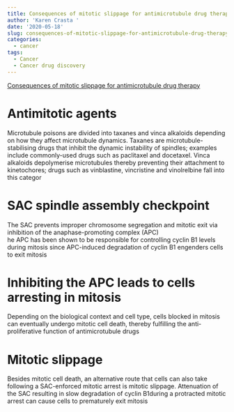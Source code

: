 ```yaml
---
title: Consequences of mitotic slippage for antimicrotubule drug therapy
author: 'Karen Crasta '
date: '2020-05-18'
slug: consequences-of-mitotic-slippage-for-antimicrotubule-drug-therapy
categories:
  - cancer
tags:
  - Cancer
  - Cancer drug discovery
---
```


[Consequences of mitotic slippage for antimicrotubule drug therapy](https://erc.bioscientifica.com/view/journals/erc/24/9/T97.xml)

# Antimitotic agents

Microtubule poisons are divided into taxanes and vinca alkaloids depending on how they affect microtubule dynamics. Taxanes are microtubule-stabilising drugs that inhibit the dynamic instability of spindles; examples include commonly-used drugs such as paclitaxel and docetaxel. Vinca alkaloids depolymerise microtubules thereby preventing their attachment to kinetochores; drugs such as vinblastine, vincristine and vinolrelbine fall into this categor

# SAC  spindle assembly checkpoint

The SAC prevents improper chromosome segregation and mitotic exit via inhibition of the anaphase-promoting complex (APC)   
he APC has been shown to be responsible for controlling cyclin B1 levels during mitosis since APC-induced degradation of cyclin B1 engenders cells to exit mitosis

# Inhibiting the APC leads to cells arresting in mitosis

Depending on the biological context and cell type, cells blocked in mitosis can eventually undergo mitotic cell death, thereby fulfilling the anti-proliferative function of antimicrotubule drugs

# Mitotic slippage

Besides mitotic cell death, an alternative route that cells can also take following a SAC-enforced mitotic arrest is mitotic slippage. Attenuation of the SAC resulting in slow degradation of cyclin B1during a protracted mitotic arrest can cause cells to prematurely exit mitosis

# 


